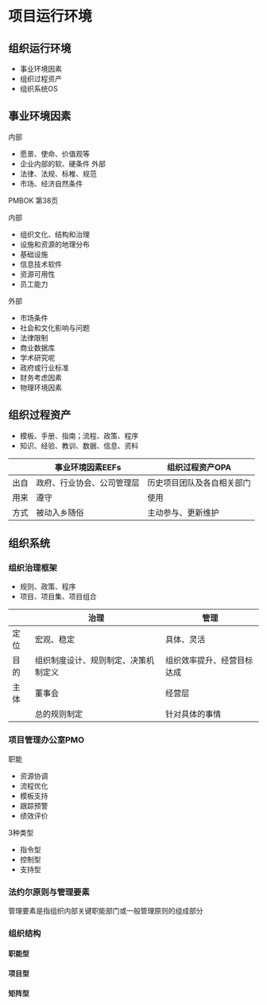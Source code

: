 # 项目运行环境
## 组织运行环境
* 事业环境因素
* 组织过程资产
* 组织系统OS
## 事业环境因素
内部
* 愿景、使命、价值观等
* 企业内部的软、硬条件
外部
* 法律、法规、标椎、规范
* 市场、经济自然条件

PMBOK 第38页

内部
* 组织文化、结构和治理
* 设施和资源的地理分布
* 基础设施
* 信息技术软件
* 资源可用性
* 员工能力

外部
* 市场条件
* 社会和文化影响与问题
* 法律限制
* 商业数据库
* 学术研究呢
* 政府或行业标准
* 财务考虑因素
* 物理环境因素

## 组织过程资产
* 模板、手册、指南；流程、政策、程序
* 知识、经验、教训、数据、信息、资料

||事业环境因素EEFs|组织过程资产OPA|
|--|--|--|
|出自|政府、行业协会、公司管理层|历史项目团队及各自相关部门|
|用来|遵守|使用|
|方式|被动入乡随俗|主动参与、更新维护|
## 组织系统
### 组织治理框架
* 规则、政策、程序
* 项目、项目集、项目组合
 
 ||治理|管理|
 |-|-|-|
 |定位|宏观、稳定|具体、灵活|
 |目的|组织制度设计、规则制定、决策机制定义|组织效率提升、经营目标达成|
 |主体|董事会|经营层|
 ||总的规则制定|针对具体的事情|
### 项目管理办公室PMO
职能
* 资源协调
* 流程优化
* 模板支持
* 跟踪预警
* 绩效评价

3种类型
* 指令型
* 控制型
* 支持型

### 法约尔原则与管理要素
管理要素是指组织内部关键职能部门或一般管理原则的组成部分

### 组织结构
#### 职能型
#### 项目型
#### 矩阵型
